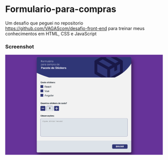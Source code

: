 # Formulario-para-compras

Um desafio que peguei no repositorio https://github.com/VAGAScom/desafio-front-end para treinar meus conhecimentos em HTML, CSS e JavaScript


### Screenshot

![](./FireShot%20Capture%20039%20-%20Teste%20Frontend.png)
